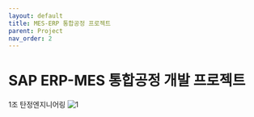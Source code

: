 ```yaml
---
layout: default
title: MES-ERP 통합공정 프로젝트
parent: Project
nav_order: 2
---
```

# SAP ERP-MES 통합공정 개발 프로젝트

1조 탄정엔지니어링
![1](tan0426.github.io/docs/project/image/1.jpg)
